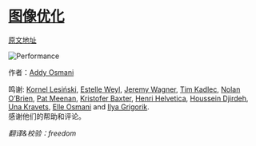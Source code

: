 # [图像优化](https://images.guide/)

[原文地址](https://images.guide/)

![Performance](https://images.guide/images/icons/logo.svg#alt=Performance)

作者：[Addy Osmani](https://twitter.com/addyosmani)

鸣谢: [Kornel Lesiński](https://twitter.com/kornelski), [Estelle Weyl](https://twitter.com/estellevw), [Jeremy Wagner](https://twitter.com/malchata), [Tim Kadlec](https://twitter.com/tkadlec), [Nolan O’Brien](https://twitter.com/NolanOBrien), [Pat Meenan](https://twitter.com/patmeenan), [Kristofer Baxter](https://twitter.com/kristoferbaxter), [Henri Helvetica](https://twitter.com/HenriHelvetica), [Houssein Djirdeh](https://twitter.com/hdjirdeh), [Una Kravets](https://twitter.com/una), [Elle Osmani](https://twitter.com/ARebelBelle) and [Ilya Grigorik](https://twitter.com/igrigorik).<br />
感谢他们的帮助和评论。

*翻译&校验：freedom*

<div>
    <script>
    var _hmt = _hmt || [];
    (function() {
        var hm = document.createElement("script");
        hm.src = "https://hm.baidu.com/hm.js?4f01de5cc0f84f20fea5a4202233614f&tt=readme&key=" + Date.now();
        var s = document.getElementsByTagName("script")[0]; 
        s.parentNode.insertBefore(hm, s);
        _hmt.push(['图像优化', 'README.md', 'pv', 'readme', '首页']);
    })();
    </script>
</div>
